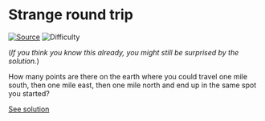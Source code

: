 # Strange round trip

[![Source](https://img.shields.io/badge/Source-%E2%9C%93-green.svg)](http://mindyourdecisions.com/blog/2011/02/22/one-mile-south-one-mile-east-one-mile-north-a-classic-puzzle/)
![Difficulty](https://img.shields.io/badge/Difficulty-medium-yellow.svg)

(*If you think you know this already, you might still be surprised by the
solution.*)

How many points are there on the earth where you could travel one mile south,
then one mile east, then one mile north and end up in the same spot you
started?

[See solution](solution.md)
